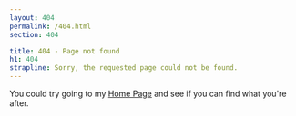 ```yaml
---
layout: 404
permalink: /404.html
section: 404

title: 404 - Page not found
h1: 404
strapline: Sorry, the requested page could not be found.
---
```


You could try going to my [Home Page](/) and see if you can find what you're after.
